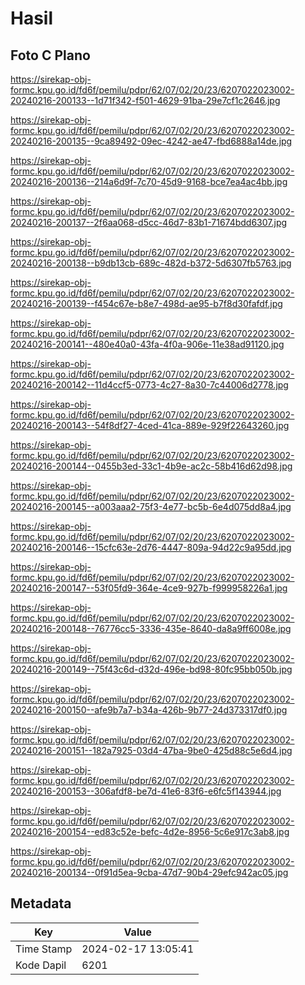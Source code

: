 # Hasil

## Foto C Plano

https://sirekap-obj-formc.kpu.go.id/fd6f/pemilu/pdpr/62/07/02/20/23/6207022023002-20240216-200133--1d71f342-f501-4629-91ba-29e7cf1c2646.jpg

https://sirekap-obj-formc.kpu.go.id/fd6f/pemilu/pdpr/62/07/02/20/23/6207022023002-20240216-200135--9ca89492-09ec-4242-ae47-fbd6888a14de.jpg

https://sirekap-obj-formc.kpu.go.id/fd6f/pemilu/pdpr/62/07/02/20/23/6207022023002-20240216-200136--214a6d9f-7c70-45d9-9168-bce7ea4ac4bb.jpg

https://sirekap-obj-formc.kpu.go.id/fd6f/pemilu/pdpr/62/07/02/20/23/6207022023002-20240216-200137--2f6aa068-d5cc-46d7-83b1-71674bdd6307.jpg

https://sirekap-obj-formc.kpu.go.id/fd6f/pemilu/pdpr/62/07/02/20/23/6207022023002-20240216-200138--b9db13cb-689c-482d-b372-5d6307fb5763.jpg

https://sirekap-obj-formc.kpu.go.id/fd6f/pemilu/pdpr/62/07/02/20/23/6207022023002-20240216-200139--f454c67e-b8e7-498d-ae95-b7f8d30fafdf.jpg

https://sirekap-obj-formc.kpu.go.id/fd6f/pemilu/pdpr/62/07/02/20/23/6207022023002-20240216-200141--480e40a0-43fa-4f0a-906e-11e38ad91120.jpg

https://sirekap-obj-formc.kpu.go.id/fd6f/pemilu/pdpr/62/07/02/20/23/6207022023002-20240216-200142--11d4ccf5-0773-4c27-8a30-7c44006d2778.jpg

https://sirekap-obj-formc.kpu.go.id/fd6f/pemilu/pdpr/62/07/02/20/23/6207022023002-20240216-200143--54f8df27-4ced-41ca-889e-929f22643260.jpg

https://sirekap-obj-formc.kpu.go.id/fd6f/pemilu/pdpr/62/07/02/20/23/6207022023002-20240216-200144--0455b3ed-33c1-4b9e-ac2c-58b416d62d98.jpg

https://sirekap-obj-formc.kpu.go.id/fd6f/pemilu/pdpr/62/07/02/20/23/6207022023002-20240216-200145--a003aaa2-75f3-4e77-bc5b-6e4d075dd8a4.jpg

https://sirekap-obj-formc.kpu.go.id/fd6f/pemilu/pdpr/62/07/02/20/23/6207022023002-20240216-200146--15cfc63e-2d76-4447-809a-94d22c9a95dd.jpg

https://sirekap-obj-formc.kpu.go.id/fd6f/pemilu/pdpr/62/07/02/20/23/6207022023002-20240216-200147--53f05fd9-364e-4ce9-927b-f999958226a1.jpg

https://sirekap-obj-formc.kpu.go.id/fd6f/pemilu/pdpr/62/07/02/20/23/6207022023002-20240216-200148--76776cc5-3336-435e-8640-da8a9ff6008e.jpg

https://sirekap-obj-formc.kpu.go.id/fd6f/pemilu/pdpr/62/07/02/20/23/6207022023002-20240216-200149--75f43c6d-d32d-496e-bd98-80fc95bb050b.jpg

https://sirekap-obj-formc.kpu.go.id/fd6f/pemilu/pdpr/62/07/02/20/23/6207022023002-20240216-200150--afe9b7a7-b34a-426b-9b77-24d373317df0.jpg

https://sirekap-obj-formc.kpu.go.id/fd6f/pemilu/pdpr/62/07/02/20/23/6207022023002-20240216-200151--182a7925-03d4-47ba-9be0-425d88c5e6d4.jpg

https://sirekap-obj-formc.kpu.go.id/fd6f/pemilu/pdpr/62/07/02/20/23/6207022023002-20240216-200153--306afdf8-be7d-41e6-83f6-e6fc5f143944.jpg

https://sirekap-obj-formc.kpu.go.id/fd6f/pemilu/pdpr/62/07/02/20/23/6207022023002-20240216-200154--ed83c52e-befc-4d2e-8956-5c6e917c3ab8.jpg

https://sirekap-obj-formc.kpu.go.id/fd6f/pemilu/pdpr/62/07/02/20/23/6207022023002-20240216-200134--0f91d5ea-9cba-47d7-90b4-29efc942ac05.jpg


## Metadata

| Key        | Value               |
| ---------- | ------------------- |
| Time Stamp | 2024-02-17 13:05:41 |
| Kode Dapil | 6201                |



